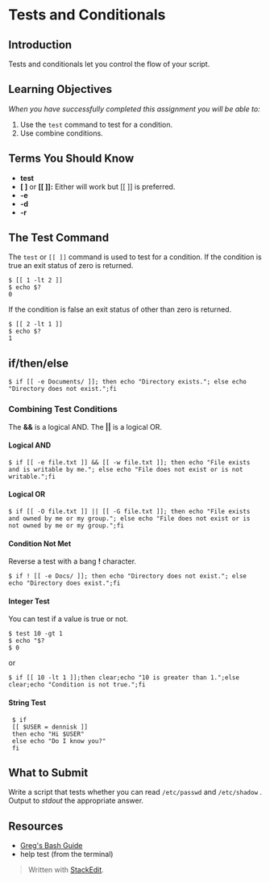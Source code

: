 # Tests and Conditionals

## Introduction

Tests and conditionals let you control the flow of your script.

## Learning Objectives


*When you have successfully completed this assignment you will be able to:*

1. Use the `test` command to test for a condition.
2. Use combine conditions.

## Terms You Should Know

+ **test**
+ **[ ]** or **[[ ]]:** Either will work but [[ ]] is preferred.
+ **-e**
+ **-d**
+ **-r**

## The Test Command

The `test` or `[[ ]]` command is used to test for a condition. If the condition is true an exit status of zero is returned.

    $ [[ 1 -lt 2 ]]
    $ echo $?
    0

If the condition is false an exit status of other than zero is returned.
  
    $ [[ 2 -lt 1 ]]
    $ echo $?
    1
    
## if/then/else

    $ if [[ -e Documents/ ]]; then echo "Directory exists."; else echo "Directory does not exist.";fi

### Combining Test Conditions

The **&&** is a logical AND. The **||** is a logical OR.

#### Logical AND

    $ if [[ -e file.txt ]] && [[ -w file.txt ]]; then echo "File exists and is writable by me."; else echo "File does not exist or is not writable.";fi

#### Logical OR

    $ if [[ -O file.txt ]] || [[ -G file.txt ]]; then echo "File exists and owned by me or my group."; else echo "File does not exist or is not owned by me or my group.";fi

#### Condition Not Met

Reverse a test with a bang **!** character.

    $ if ! [[ -e Docs/ ]]; then echo "Directory does not exist."; else echo "Directory does exist.";fi

#### Integer Test

You can test if a value is true or not.

    $ test 10 -gt 1
    $ echo "$?
    $ 0

or

    $ if [[ 10 -lt 1 ]];then clear;echo "10 is greater than 1.";else clear;echo "Condition is not true.";fi 

#### String Test

	 $ if
	 [[ $USER = dennisk ]]
	 then echo "Hi $USER"
	 else echo "Do I know you?"
	 fi

## What to Submit

Write a script that tests whether you can read `/etc/passwd` and `/etc/shadow`
  . Output to *stdout* the appropriate answer.
  
## Resources

+ [Greg's Bash Guide](http://mywiki.wooledge.org/BashGuide/TestsAndConditionals)
+ help test (from the terminal)

> Written with [StackEdit](https://stackedit.io/).
